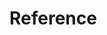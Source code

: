 # Reference



####  <a id="optivem-framework-core"></a>

####  <a id="optivem-framework-infrastructure"></a>

####  <a id="optivem-framework-dependency-injection"></a>

####  <a id="optivem-framework-web"></a>

####  <a id="optivem-framework-test"></a>

####  <a id="optivem-template"></a>

